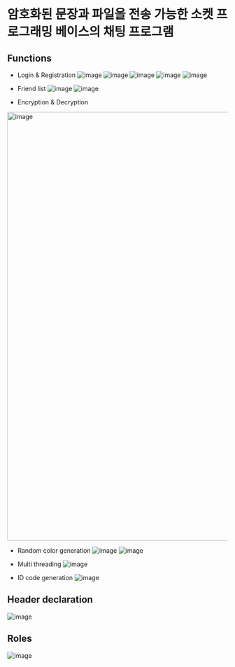 # 암호화된 문장과 파일을 전송 가능한 소켓 프로그래밍 베이스의 채팅 프로그램

## Functions
- Login & Registration
![image](https://user-images.githubusercontent.com/74289147/230390609-1f5cd247-e93c-4915-8404-ddb7d9704538.png)
![image](https://user-images.githubusercontent.com/74289147/230390720-e389b970-39a7-4fe6-a410-a2da7dd26ed4.png)
![image](https://user-images.githubusercontent.com/74289147/230390826-52118093-ecc0-4697-a02f-ac66d3aeae9f.png)
![image](https://user-images.githubusercontent.com/74289147/230390885-8d4ed969-ca27-45e7-ba45-e0d117512525.png)
![image](https://user-images.githubusercontent.com/74289147/230391039-ccfb85bb-0d3c-4312-98cf-cb3b032a0283.png)

- Friend list
![image](https://user-images.githubusercontent.com/74289147/230391206-1d77535b-3d22-4df7-b01f-085a6cf106c0.png)
![image](https://user-images.githubusercontent.com/74289147/230391314-cd3f2f94-5b31-4c80-a823-fb3cf5966916.png)

- Encryption & Decryption
<img width="979" alt="image" src="https://user-images.githubusercontent.com/74289147/230391543-6258bbf4-0b8c-48d5-978e-10e933a12c41.png">

- Random color generation
![image](https://user-images.githubusercontent.com/74289147/230391662-af4cc0d7-cf63-4b0c-99b0-c824089d5c3b.png)
![image](https://user-images.githubusercontent.com/74289147/230391736-fc64dfc0-2ae8-42a3-99e9-93b5868a7f84.png)

- Multi threading
![image](https://user-images.githubusercontent.com/74289147/230392190-cbd499ca-c8b9-4f0d-b1a6-2b7e00989129.png)

- ID code generation
![image](https://user-images.githubusercontent.com/74289147/230392383-f2fc5d4a-e736-40eb-909b-ac00540a211b.png)

## Header declaration
![image](https://user-images.githubusercontent.com/74289147/230391882-0e494dc2-1a69-4ae5-ab24-0b59866a2828.png)

## Roles
![image](https://user-images.githubusercontent.com/74289147/230393252-98c2cd83-8395-4613-8a8b-315c3211c4c0.png)



